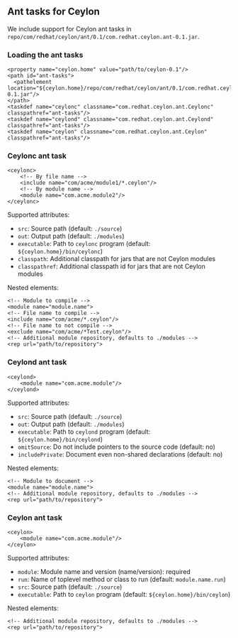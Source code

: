 ## Ant tasks for Ceylon

We include support for Ceylon ant tasks in
`repo/com/redhat/ceylon/ant/0.1/com.redhat.ceylon.ant-0.1.jar`.

### Loading the ant tasks

    <property name="ceylon.home" value="path/to/ceylon-0.1"/>
    <path id="ant-tasks">
      <pathelement location="${ceylon.home}/repo/com/redhat/ceylon/ant/0.1/com.redhat.ceylon.ant-0.1.jar"/>
    </path>
    <taskdef name="ceylonc" classname="com.redhat.ceylon.ant.Ceylonc" classpathref="ant-tasks"/>
    <taskdef name="ceylond" classname="com.redhat.ceylon.ant.Ceylond" classpathref="ant-tasks"/>
    <taskdef name="ceylon" classname="com.redhat.ceylon.ant.Ceylon" classpathref="ant-tasks"/> 

### Ceylonc ant task

    <ceylonc>
        <!-- By file name -->
        <include name="com/acme/module1/*.ceylon"/>
        <!-- By module name -->
        <module name="com.acme.module2"/>
    </ceylonc>

Supported attributes:

- `src`: Source path (default: `./source`)
- `out`: Output path (default: `./modules`)
- `executable`: Path to `ceylonc` program (default: `${ceylon.home}/bin/ceylonc`)
- `classpath`: Additional classpath for jars that are not Ceylon modules
- `classpathref`: Additional classpath id for jars that are not Ceylon modules

Nested elements:

    <!-- Module to compile -->
    <module name="module.name">
    <!-- File name to compile -->
    <include name="com/acme/*.ceylon"/>
    <!-- File name to not compile -->
    <exclude name="com/acme/*Test.ceylon"/>
    <!-- Additional module repository, defaults to ./modules -->
    <rep url="path/to/repository">

### Ceylond ant task

    <ceylond>
        <module name="com.acme.module"/>
    </ceylond>

Supported attributes:

- `src`: Source path (default: `./source`)
- `out`: Output path (default: `./modules`)
- `executable`: Path to `ceylond` program (default: `${ceylon.home}/bin/ceylond`)
- `omitSource`: Do not include pointers to the source code (default: no)
- `includePrivate`: Document even non-shared declarations (default: no)

Nested elements:

    <!-- Module to document -->
    <module name="module.name">
    <!-- Additional module repository, defaults to ./modules -->
    <rep url="path/to/repository">

### Ceylon ant task

    <ceylon>
        <module name="com.acme.module"/>
    </ceylon>

Supported attributes:

- `module`: Module name and version (name/version): required
- `run`: Name of toplevel method or class to run (default: `module.name.run`)
- `src`: Source path (default: `./source`)
- `executable`: Path to `ceylon` program (default: `${ceylon.home}/bin/ceylon`)

Nested elements:

    <!-- Additional module repository, defaults to ./modules -->
    <rep url="path/to/repository">
